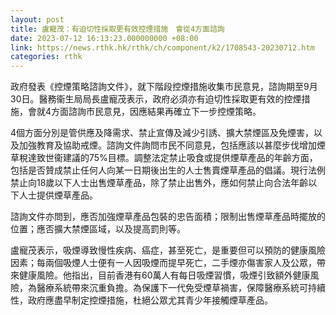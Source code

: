 ```yaml
---
layout: post
title: 盧寵茂：有迫切性採取更有效控煙措施　會從4方面諮詢
date: 2023-07-12 16:13:23.000000000 +08:00
link: https://news.rthk.hk/rthk/ch/component/k2/1708543-20230712.htm
categories: rthk
---
```


政府發表《控煙策略諮詢文件》，就下階段控煙措施收集市民意見，諮詢期至9月30日。醫務衞生局局長盧寵茂表示，政府必須亦有迫切性採取更有效的控煙措施，會就4方面諮詢市民意見，因應結果再確立下一步控煙策略。

4個方面分別是管供應及降需求、禁止宣傳及減少引誘、擴大禁煙區及免煙害，以及加強教育及協助戒煙。諮詢文件詢問市民不同意見，包括應該以甚麼步伐增加煙草稅達致世衞建議的75%目標。調整法定禁止吸食或提供煙草產品的年齡方面，包括是否贊成禁止任何人向某一日期後出生的人士售賣煙草產品的倡議。現行法例禁止向18歲以下人士出售煙草產品，除了禁止出售外，應如何禁止向合法年齡以下人士提供煙草產品。

諮詢文件亦問到，應否加強煙草產品包裝的忠告面積；限制出售煙草產品時擺放的位置；應否擴大禁煙區域，以及提高罰則等。

盧寵茂表示，吸煙導致慢性疾病、癌症，甚至死亡，是重要但可以預防的健康風險因素；每兩個吸煙人士便有一人因吸煙而提早死亡，二手煙亦傷害家人及公眾，帶來健康風險。他指出，目前香港有60萬人有每日吸煙習慣，吸煙引致額外健康風險，為醫療系統帶來沉重負擔。為保護下一代免受煙草禍害，保障醫療系統可持續性，政府應盡早制定控煙措施，杜絕公眾尤其青少年接觸煙草產品。
